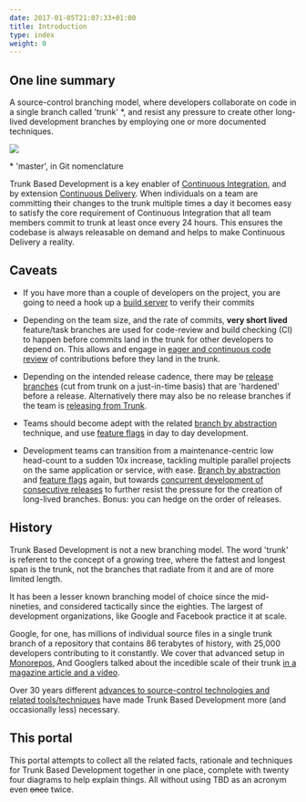 ```yaml
---
date: 2017-01-05T21:07:33+01:00
title: Introduction
type: index
weight: 0
---
```


## One line summary

A source-control branching model, where developers collaborate on code in a single branch called 'trunk' *, 
and resist any pressure to create other long-lived development branches by employing one or more documented techniques. 

![](/images/trunk1.png)
  
 &ast; 'master', in Git nomenclature

Trunk Based Development is a key enabler of [Continuous Integration](continuous-integration/), and by extension
[Continuous Delivery](continuous-delivery/). When individuals on a team are committing their changes to the trunk
multiple times a day it becomes easy to satisfy the core requirement of Continuous Integration that all team
members commit to trunk at least once every 24 hours. This ensures the codebase is always releasable on demand
and helps to make Continuous Delivery a reality.
  
## Caveats

- If you have more than a couple of developers on the project, you are going to need a hook up a 
  [build server](continuous-integration/) to verify their commits

- Depending on the team size, and the rate of commits, **very short lived** feature/task branches are used for 
  code-review and build checking (CI) to happen before commits land in the trunk for other developers to depend on.
  This allows and engage in [eager and continuous code review](continuous-review/) of contributions before they land
  in the trunk.

- Depending on the intended release cadence, there may be [release branches](/branch-for-release/) (cut from trunk on 
  a just-in-time basis) that are 'hardened' before a release. Alternatively there may also be no release branches if 
  the team is [releasing from Trunk](/release-from-trunk/).

- Teams should become adept with the related [branch by abstraction](/branch-by-abstraction/) technique, and 
  use [feature flags](/feature-flags/) in day to day development.
   
- Development teams can transition from a maintenance-centric low head-count to a sudden 10x increase, tackling multiple
  parallel projects on the same application or service, with ease. [Branch by abstraction](/branch-by-abstraction/) 
  and [feature flags](/feature-flags/) again, but towards 
  [concurrent development of consecutive releases](concurrent-development-of-consecutive-releases/) to further
  resist the pressure for the creation of long-lived branches. Bonus: you can hedge on the order of releases. 

## History

Trunk Based Development is not a new branching model. The word 'trunk' is referent to the concept of a growing tree,
where the fattest and longest span is the trunk, not the branches that radiate from it and are of more limited length.

It has been a lesser known branching model of choice since the mid-nineties, and considered tactically since the eighties. 
The largest of development organizations, like Google and Facebook practice it at scale. 

Google, for one, has millions of 
individual source files in a single trunk branch of a repository that contains 86 terabytes of history, with 
25,000 developers contributing to it constantly. We cover that advanced setup in [Monorepos](monorepos/), And Googlers
talked about the incedible scale of their trunk 
[in a magazine article and a video](/game-changers#google-sharing-their-trunk-usage-2016).

Over 30 years different [advances to source-control technologies and related tools/techniques](/game-changers) have made 
Trunk Based Development more (and occasionally less) necessary.

## This portal

This portal attempts to collect all the related facts, rationale and techniques for Trunk Based Development together
in one place, complete with twenty four diagrams to help explain things. All without using TBD as an acronym
even ~~once~~ twice.